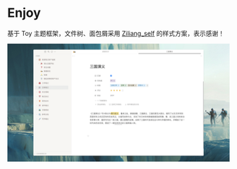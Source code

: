 # Enjoy

基于 Toy 主题框架，文件树、面包屑采用 [Ziliang_self](https://github.com/zilianghm/ziliang_self) 的样式方案，表示感谢！

![preview](https://raw.githubusercontent.com/langzhou/enjoy-theme-for-siyuan/main/preview.png)
